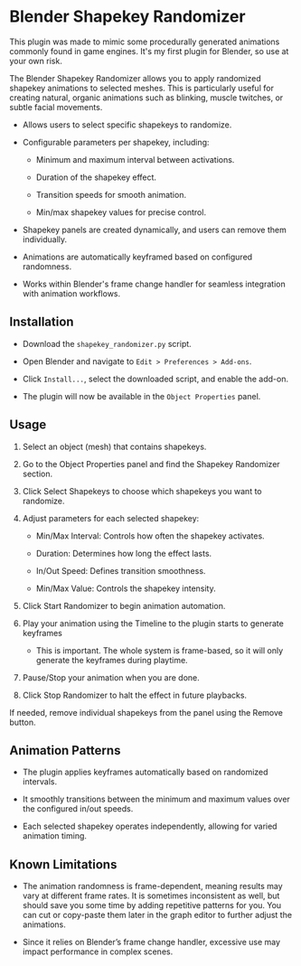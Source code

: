 # Blender Shapekey Randomizer

This plugin was made to mimic some procedurally generated animations  commonly found in game engines. It's my first plugin for Blender, so use at your own risk.

The Blender Shapekey Randomizer allows you to apply randomized shapekey animations to selected meshes. This is particularly useful for creating natural, organic animations such as blinking, muscle twitches, or subtle facial movements.

- Allows users to select specific shapekeys to randomize.

- Configurable parameters per shapekey, including:

  - Minimum and maximum interval between activations.

  - Duration of the shapekey effect.

  - Transition speeds for smooth animation.

  - Min/max shapekey values for precise control.

- Shapekey panels are created dynamically, and users can remove them individually.

- Animations are automatically keyframed based on configured randomness.

- Works within Blender's frame change handler for seamless integration with animation workflows.

## Installation

- Download the `shapekey_randomizer.py` script.

- Open Blender and navigate to `Edit > Preferences > Add-ons`.

- Click `Install...`, select the downloaded script, and enable the add-on.

- The plugin will now be available in the `Object Properties` panel.

## Usage

1. Select an object (mesh) that contains shapekeys.

2. Go to the Object Properties panel and find the Shapekey Randomizer section.

3. Click Select Shapekeys to choose which shapekeys you want to randomize.

4. Adjust parameters for each selected shapekey:

    - Min/Max Interval: Controls how often the shapekey activates.

    - Duration: Determines how long the effect lasts.

    - In/Out Speed: Defines transition smoothness.

    - Min/Max Value: Controls the shapekey intensity.

5. Click Start Randomizer to begin animation automation.

6. Play your animation using the Timeline to the plugin starts to generate keyframes
     -  This is important. The whole system is frame-based, so it will only generate the keyframes during playtime.

8. Pause/Stop your animation when you are done.

9. Click Stop Randomizer to halt the effect in future playbacks.

If needed, remove individual shapekeys from the panel using the Remove button.

## Animation Patterns

- The plugin applies keyframes automatically based on randomized intervals.

- It smoothly transitions between the minimum and maximum values over the configured in/out speeds.

- Each selected shapekey operates independently, allowing for varied animation timing.

## Known Limitations

- The animation randomness is frame-dependent, meaning results may vary at different frame rates. It is sometimes inconsistent as well, but should save you some time by adding repetitive patterns for you. You can cut or copy-paste them later in the graph editor to further adjust the animations.

- Since it relies on Blender’s frame change handler, excessive use may impact performance in complex scenes.
